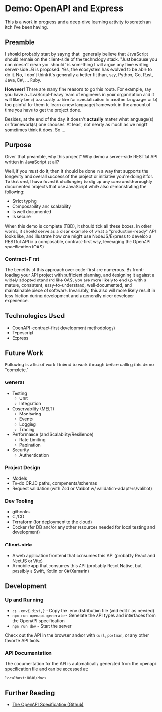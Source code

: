 # Demo: OpenAPI and Express

This is a work in progress and a deep-dive learning activity to scratch an itch I've been having.

## Preamble

I should probably start by saying that I generally believe that JavaScript should remain on the client-side of the
technology stack. "Just because you can doesn't mean you should" is something I will argue any time writing server-side
JS is proposed. Yes, the ecosystem has evolved to be able to do it. No, I don't think it's generally a better fit
than, say, Python, Go, Rust, Java, C#, ... Ruby.

**However!** There are many fine reasons to go this route. For example, say you have a JavaScript-heavy team of
engineers in your organization and it will likely be a) too costly to hire for specialization in another language, or
b) too painful for them to learn a new language/framework in the amount of time you have to get the project done.

Besides, at the end of the day, it doesn't **actually** matter what language(s) or framework(s) one chooses. At least,
not nearly as much as we might sometimes think it does. So ...

## Purpose

Given that preamble, why this project?  Why demo a server-side RESTful API written in JavaScript at all?

Well, if you must do it, then it should be done in a way that supports the longevity and overall success of the project
or initiative you're doing it for. To that end, I have found it challenging to dig up any sane and thoroughly documented
projects that use JavaScript while also demonstrating the following:

*   Strict typing
*   Composability and scalability
*   Is well documented
*   Is secure

When this demo is complete (TBD), it should tick all these boxes.  In other words, it should serve as a clear example
of what a "production-ready" API looks like, and illustrate how one might use NodeJS/Express to develop a RESTful API in
a composable, contract-first way, leveraging the OpenAPI specification (OAS).

### Contract-First

The benefits of this approach over code-first are numerous. By front-loading your API project with sufficient planning,
and designing it against a widely adopted standard like OAS, you are more likely to end up with a mature, consistent, 
easy-to-understand, well-documented, and maintainable piece of software.  Invariably, this also will more likely result
in less friction during development and a generally nicer developer experience.

## Technologies Used

*   OpenAPI (contract-first development methodology)
*   Typescript
*   Express

## Future Work

Following is a list of work I intend to work through before calling this demo "complete."

### General

*   Testing
    *   Unit
    *   Integration
*   Observability (MELT)
    *   Monitoring
    *   Events
    *   Logging
    *   Tracing
*   Performance (and Scalability/Resilience)
    *   Rate Limiting
    *   Pagination
*   Security
    *   Authentication

### Project Design

*   Models
*   To-do CRUD paths, components/schemas
*   Request validation (with Zod or Valibot w/ validation-adapters/valibot)

### Dev Tooling

*   githooks
*   CI/CD
*   Terraform (for deployment to the cloud)
*   Docker (for DB and/or any other resources needed for local testing and development)

### Client-side

*   A web application frontend that consumes this API (probably React and NextJS or Vite)
*   A mobile app that consumes this API (probably React Native, but possibly a Swift, Kotlin or C#/Xamarin)

## Development

### Up and Running

*   `cp .env{.dist,}` - Copy the .env distribution file (and edit it as needed)
*   `npm run openapi:generate` - Generate the API types and interfaces from the OpenAPI specification
*   `npm run dev` - Start the server

Check out the API in the browser and/or with `curl`, `postman`, or any other favorite API tools.

### API Documentation

The documentation for the API is automatically generated from the openapi specification file and can be accessed at:

```sh
localhost:8080/docs
```

## Further Reading

*   [The OpenAPI Specification (Github)](https://github.com/OAI/OpenAPI-Specification)
